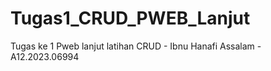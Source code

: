 # Tugas1_CRUD_PWEB_Lanjut
Tugas ke 1 Pweb lanjut latihan CRUD - Ibnu Hanafi Assalam - A12.2023.06994
